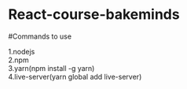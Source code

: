 # React-course-bakeminds

#Commands to use

1.nodejs  
2.npm  
3.yarn(npm install -g yarn)  
4.live-server(yarn global add live-server)  
